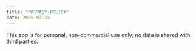 ```yaml
---
title: "PRIVACY-POLICY"
date: 2025-02-14
---
```

This app is for personal, non-commercial use only; no data is shared with third parties.
